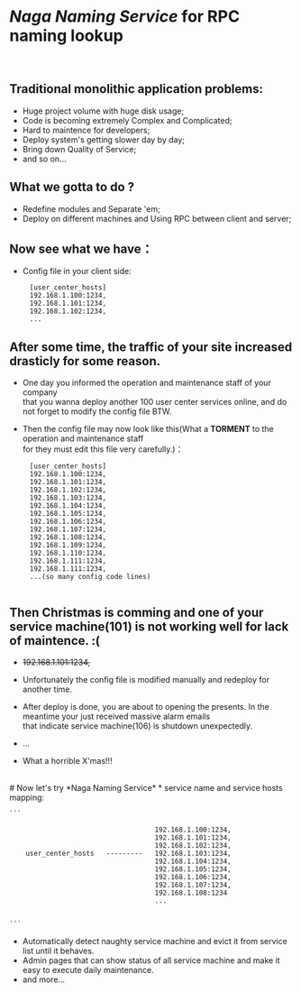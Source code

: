 # *Naga Naming Service* for RPC naming lookup

<br>


## Traditional monolithic application problems:

   * Huge project volume with huge disk usage;
   * Code is becoming extremely Complex and Complicated;
   * Hard to maintence for developers;
   * Deploy system's getting slower day by day;
   * Bring down Quality of Service;
   * and so on...
    
## What we gotta to do ?
   * Redefine modules and Separate 'em;
   * Deploy on different machines and Using RPC between client and server;
  
    
## Now see what we have：
   
   * Config file in your client side:
   ```	
		[user_center_hosts]
   		192.168.1.100:1234,
		192.168.1.101:1234,
		192.168.1.102:1234,
		...
   ```

    
## After some time, the traffic of your site increased drasticly for some reason.
   * One day you informed the operation and maintenance staff of your company </br> that you wanna deploy another 100 user center services online, and do not forget to modify the config file BTW.

   * Then the config file may now look like this(What a <b>TORMENT</b> to the operation and maintenance staff<br /> for they must edit this file very carefully.)：
   ``` 
		[user_center_hosts]
   		192.168.1.100:1234,
		192.168.1.101:1234,
		192.168.1.102:1234,
		192.168.1.103:1234,
		192.168.1.104:1234,
		192.168.1.105:1234,
		192.168.1.106:1234,
		192.168.1.107:1234,
		192.168.1.108:1234,
		192.168.1.109:1234,
		192.168.1.110:1234,
		192.168.1.111:1234,
		192.168.1.111:1234,
		...(so many config code lines)
		
   ```

## Then Christmas is comming and one of your service machine(101) is not working well for lack of maintence. :( 
  *  ~~192.168.1.101:1234,~~
		
  * Unfortunately the config file is modified manually and redeploy for another time.

  * After deploy is done, you are about to opening the presents. In the meantime your just received massive alarm emails<br /> that indicate service machine(106) is shutdown unexpectedly.

  * ...

  * What a horrible X'mas!!!
 

<br />
# Now let's try *Naga Naming Service* 
  * service name and service hosts mapping:

	```
                                                    
										192.168.1.100:1234,
										192.168.1.101:1234,
										192.168.1.102:1234,
		user_center_hosts	---------   192.168.1.103:1234,
										192.168.1.104:1234,
										192.168.1.105:1234,
										192.168.1.106:1234,
										192.168.1.107:1234,
										192.168.1.108:1234
										...

                      
    ```
	

  * Automatically detect naughty service machine and evict it from service list until it behaves.
  * Admin pages that can show status of all service machine and make it easy to execute daily maintenance.
  * and more...